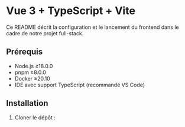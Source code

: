 # Vue 3 + TypeScript + Vite

Ce README décrit la configuration et le lancement du frontend dans le cadre de notre projet full-stack.

## Prérequis

- Node.js ≥18.0.0
- pnpm ≥8.0.0
- Docker ≥20.10
- IDE avec support TypeScript (recommandé VS Code)

## Installation

1. Cloner le dépôt :

